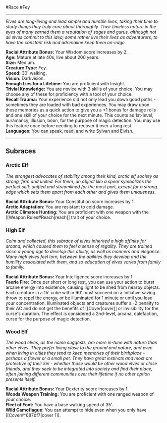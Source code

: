 #Race #Fey
- - -
_Elves are long-living and lead simple and humble lives, taking their time to study things they truly care about thoroughly. Their timeless nature in the eyes of many earned them a reputation of sages and gurus, although not all elves commit to this idea; some rather live their lives as adventurers, to have the constant risk and adrenaline keep them on-edge._
 
**Racial Attribute Bonus:** Your Wisdom score increases by 2.  
**Age:** Mature at late 40s, live about 200 years.  
**Size:** Medium.  
**Creature Type:** Fey.  
**Speed:** 30' walking.  
**Vision:** Darkvision.  
**Enough Lies for a Lifetime:** You are proficient with Insight.  
**Trivial Knowledge:** You are novice with 3 skills of your choice. You may choose any of these for proficiency with a tool of your choice.  
**Recall Trauma:** Your experience did not only lead you down good paths - sometimes they are loaded with bad experiences. You may draw upon these memories as a quick action to give you a +1 bonus for damage rolls and one skill of your choice for the next minute. This counts as 1st-level, auramancy, illusion, boon, for the purpose of magic detection. You may use this feature once before needing to recover it over a long rest.  
**Languages:** You can speak, read, and write Sylvan and Elvish.
 - - -
## Subraces
### Arctic Elf
 
_The strongest advocates of stability among their kind, arctic elf society as strong, firm and united. For them, an object like a spear symbolizes the perfect self: unified and streamlined for the most part, except for a strong edge which sets them apart from each other and gives them uniqueness._
 
**Racial Attribute Bonus:** Your Constitution score increases by 1.  
**Arctic Adaptation:** You are resistant to cold damage.  
**Arctic Climates Hunting:** You are proficient with one weapon with the [[Weapon Rules#Reach|reach]] trait of your choice.
 
### High Elf
 
_Calm and collected, this subrace of elves inherited a high affinity for arcana, which caused them to feel a sense of regality. They are trained since a young age to develop this ability, as well as manners and elegance. Many high elves feel torn, between the abilities they develop and the humility associated with them, and so education of elves varies from family to family._
 
**Racial Attribute Bonus:** Your Intelligence score increases by 1.  
**Faerie Fire:** Once per short or long rest, you can use your action to burst arcane energy into existence, causing light to be shed from nearby objects. Each creature in a 15' cube within 60' must succeed on a Initiative saving throw to repel the energy, or be illuminated for 1 minute or until you lose your concentration. Illuminated objects and creatures suffer a -2 penalty to their AC and do not get the benefits of [[Cover|cover]] or invisibility for the curse's duration. The effect is considered a 2nd-level, arcana, calefaction, curse for the purpose of magic detection.
 
### Wood Elf
 
_The wood elves, as the name suggests, are more in-tune with nature than other elves. They prefer living close to the ground and nature, and even when living in cities they tend to keep memories of their birthplace - perhaps a flower or a small pet. They have great instincts and most are protective of their kin - whether those would be other wood elves or close friends, and they seek to be integrated into society and find their place, often joining different communities over their lifetime if no other option presents itself._
 
**Racial Attribute Bonus:** Your Dexterity score increases by 1.  
**Woods Weapon Training:** You are proficient with one ranged weapon of your choice.  
**Fleet of Foot:** You have a base walking speed of 35'.  
**Wild Camoflague:** You can attempt to hide even when you only have [[Cover#^687bf7|cover 1]].